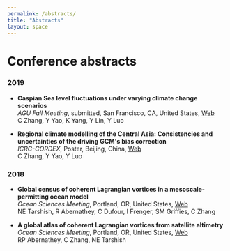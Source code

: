 ```yaml
---
permalink: /abstracts/
title: "Abstracts"
layout: space
---
```

# Conference abstracts

### 2019

* **Caspian Sea level fluctuations under varying climate change scenarios**  
  *AGU Fall Meeting*, submitted, San Francisco, CA, United States, [Web][w4]  
  C Zhang, Y Yao, K Yang, Y Lin, Y Luo

  [w4]: https://www2.agu.org/fall-meeting

* **Regional climate modelling of the Central Asia: Consistencies and uncertainties of the driving GCM's bias correction**  
  *ICRC-CORDEX*, Poster, Beijing, China, [Web][w3]  
  C Zhang, Y Yao, Y Luo

  [w3]: http://icrc-cordex2019.cordex.org

### 2018

* **Global census of coherent Lagrangian vortices in a mesoscale-permitting ocean model**  
  *Ocean Sciences Meeting*, Portland, OR, United States, [Web][w2]  
  NE Tarshish, R Abernathey, C Dufour, I Frenger, SM Griffies, C Zhang

  [w2]: https://agu.confex.com/agu/os18/preliminaryview.cgi/Paper321716.html

* **A global atlas of coherent Lagrangian vortices from satellite altimetry**  
  *Ocean Sciences Meeting*, Portland, OR, United States, [Web][w1]  
  RP Abernathey, C Zhang, NE Tarshish

  [w1]: https://agu.confex.com/agu/os18/preliminaryview.cgi/Paper320231.html
